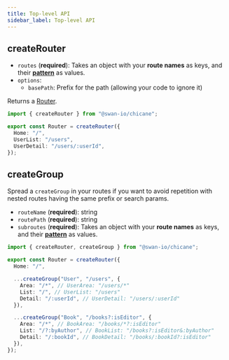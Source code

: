 ```yaml
---
title: Top-level API
sidebar_label: Top-level API
---
```


## createRouter

- `routes` (**required**): Takes an object with your **route names** as keys, and their [**pattern**](./route-pattern-syntax) as values.
- `options`:
  - `basePath`: Prefix for the path (allowing your code to ignore it)

Returns a [Router](./router).

```ts
import { createRouter } from "@swan-io/chicane";

export const Router = createRouter({
  Home: "/",
  UserList: "/users",
  UserDetail: "/users/:userId",
});
```

## createGroup

Spread a `createGroup` in your routes if you want to avoid repetition with nested routes having the same prefix or search params.

- `routeName` (**required**): string
- `routePath` (**required**): string
- `subroutes` (**required**): Takes an object with your **route names** as keys, and their [**pattern**](./route-pattern-syntax) as values.

```ts
import { createRouter, createGroup } from "@swan-io/chicane";

export const Router = createRouter({
  Home: "/",

  ...createGroup("User", "/users", {
    Area: "/*", // UserArea: "/users/*"
    List: "/", // UserList: "/users"
    Detail: "/:userId", // UserDetail: "/users/:userId"
  }),

  ...createGroup("Book", "/books?:isEditor", {
    Area: "/*", // BookArea: "/books/*?:isEditor"
    List: "/?:byAuthor", // BookList: "/books?:isEditor&:byAuthor"
    Detail: "/:bookId", // BookDetail: "/books/:bookId?:isEditor"
  }),
});
```
